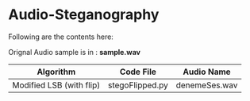 # Audio-Steganography

Following are the contents here:

Orignal Audio sample is in : **sample.wav** 

Algorithm | Code File | Audio Name
------------ | ------------- | ------------- 
Modified LSB (with flip) | stegoFlipped.py | denemeSes.wav
